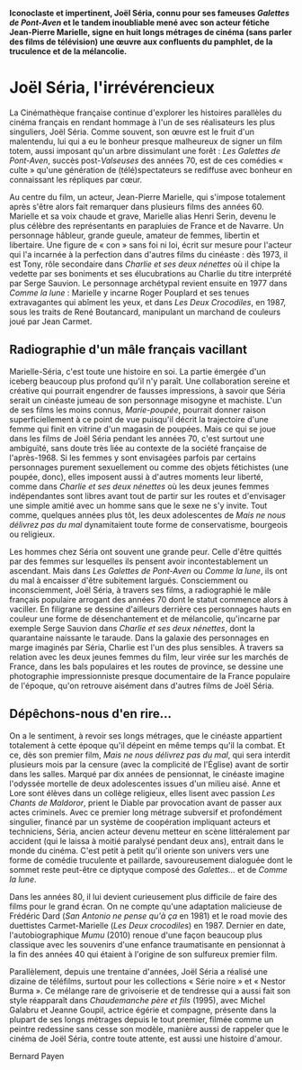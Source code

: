 **Iconoclaste et impertinent, Joël Séria, connu pour ses fameuses _Galettes de Pont-Aven_ et le tandem inoubliable mené avec son acteur fétiche Jean-Pierre Marielle, signe en huit longs métrages de cinéma (sans parler des films de télévision) une œuvre aux confluents du pamphlet, de la truculence et de la mélancolie.**

# Joël Séria, l'irrévérencieux

La Cinémathèque française continue d'explorer les histoires parallèles du cinéma français en rendant hommage à l'un de ses réalisateurs les plus singuliers, Joël Séria. Comme souvent, son œuvre est le fruit d'un malentendu, lui qui a eu le bonheur presque malheureux de signer un film totem, aussi imposant qu'un arbre dissimulant une forêt : _Les Galettes de Pont-Aven_, succès post-_Valseuses_ des années 70, est de ces comédies « culte » qu'une génération de (télé)spectateurs se rediffuse avec bonheur en connaissant les répliques par cœur.

Au centre du film, un acteur, Jean-Pierre Marielle, qui s'impose totalement après s'être alors fait remarquer dans plusieurs films des années 60. Marielle et sa voix chaude et grave, Marielle alias Henri Serin, devenu le plus célèbre des représentants en parapluies de France et de Navarre. Un personnage hâbleur, grande gueule, amateur de femmes, libertin et libertaire. Une figure de « con » sans foi ni loi, écrit sur mesure pour l'acteur qui l'a incarnée à la perfection dans d'autres films du cinéaste : dès 1973, il est Tony, rôle secondaire dans _Charlie et ses deux nénettes_ où il chipe la vedette par ses boniments et ses élucubrations au Charlie du titre interprété par Serge Sauvion. Le personnage archétypal revient ensuite en 1977 dans _Comme la lune_ : Marielle y incarne Roger Pouplard et ses tenues extravagantes qui abîment les yeux, et dans _Les Deux Crocodiles_, en 1987, sous les traits de René Boutancard, manipulant un marchand de couleurs joué par Jean Carmet.

## Radiographie d'un mâle français vacillant

Marielle-Séria, c'est toute une histoire en soi. La partie émergée d'un iceberg beaucoup plus profond qu'il n'y paraît. Une collaboration sereine et créative qui pourrait engendrer de fausses impressions, à savoir que Séria serait un cinéaste jumeau de son personnage misogyne et machiste. L'un de ses films les moins connus, _Marie-poupée_, pourrait donner raison superficiellement à ce point de vue puisqu'il décrit la trajectoire d'une femme qui finit en vitrine d'un magasin de poupées. Mais ce qui se joue dans les films de Joël Séria pendant les années 70, c'est surtout une ambiguïté, sans doute très liée au contexte de la société française de l'après-1968. Si les femmes y sont envisagées parfois par certains personnages purement sexuellement ou comme des objets fétichistes (une poupée, donc), elles imposent aussi à d'autres moments leur liberté, comme dans _Charlie et ses deux nénettes_ où les deux jeunes femmes indépendantes sont libres avant tout de partir sur les routes et d'envisager une simple amitié avec un homme sans que le sexe ne s'y invite. Tout comme, quelques années plus tôt, les deux adolescentes de _Mais ne nous délivrez pas du mal_ dynamitaient toute forme de conservatisme, bourgeois ou religieux.

Les hommes chez Séria ont souvent une grande peur. Celle d'être quittés par des femmes sur lesquelles ils pensent avoir incontestablement un ascendant. Mais dans _Les Galettes de Pont-Aven_ ou _Comme la lune_, ils ont du mal à encaisser d'être subitement largués. Consciemment ou inconsciemment, Joël Séria, à travers ses films, a radiographié le mâle français populaire arrogant des années 70 dont le statut commence alors à vaciller. En filigrane se dessine d'ailleurs derrière ces personnages hauts en couleur une forme de désenchantement et de mélancolie, qu'incarne par exemple Serge Sauvion dans _Charlie et ses deux nénettes_, dont la quarantaine naissante le taraude. Dans la galaxie des personnages en marge imaginés par Séria, Charlie est l'un des plus sensibles. À travers sa relation avec les deux jeunes femmes du film, leur virée sur les marchés de France, dans les bals populaires et les routes de province, se dessine une photographie impressionniste presque documentaire de la France populaire de l'époque, qu'on retrouve aisément dans d'autres films de Joël Séria.

## Dépêchons-nous d'en rire...

On a le sentiment, à revoir ses longs métrages, que le cinéaste appartient totalement à cette époque qu'il dépeint en même temps qu'il la combat. Et ce, dès son premier film, _Mais ne nous délivrez pas du mal_, qui sera interdit plusieurs mois par la censure (avec la complicité de l'Église) avant de sortir dans les salles. Marqué par dix années de pensionnat, le cinéaste imagine l'odyssée mortelle de deux adolescentes issues d'un milieu aisé. Anne et Lore sont élèves dans un collège religieux, elles lisent avec passion _Les Chants de Maldoror_, prient le Diable par provocation avant de passer aux actes criminels. Avec ce premier long métrage subversif et profondément singulier, financé par un système de coopération impliquant acteurs et techniciens, Séria, ancien acteur devenu metteur en scène littéralement par accident (qui le laissa à moitié paralysé pendant deux ans), entrait dans le monde du cinéma. C'est petit à petit qu'il oriente son univers vers une forme de comédie truculente et paillarde, savoureusement dialoguée dont le sommet reste peut-être ce diptyque composé des _Galettes..._ et de _Comme la lune_.

Dans les années 80, il lui devient curieusement plus difficile de faire des films pour le grand écran. On ne compte qu'une adaptation malicieuse de Frédéric Dard (_San Antonio ne pense qu'à ça_ en 1981) et le road movie des duettistes Carmet-Marielle (_Les Deux crocodiles_) en 1987. Dernier en date, l'autobiographique _Mumu_ (2010) renoue d'une façon beaucoup plus classique avec les souvenirs d'une enfance traumatisante en pensionnat à la fin des années 40 qui étaient à l'origine de son sulfureux premier film.

Parallèlement, depuis une trentaine d'années, Joël Séria a réalisé une dizaine de téléfilms, surtout pour les collections « Série noire » et « Nestor Burma ». Ce mélange rare de grivoiserie et de tendresse qui a aussi fait son style réapparaît dans _Chaudemanche père et fils_ (1995), avec Michel Galabru et Jeanne Goupil, actrice égérie et compagne, présente dans la plupart de ses longs métrages depuis le tout premier, filmée comme un peintre redessine sans cesse son modèle, manière aussi de rappeler que le cinéma de Joël Séria, contre toute attente, est aussi une histoire d'amour.

Bernard Payen
